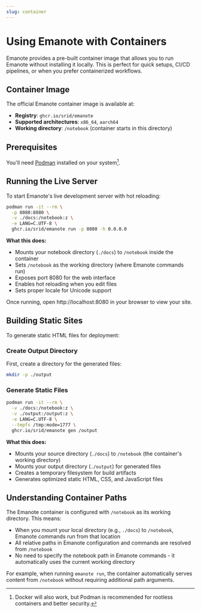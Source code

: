 ```yaml
---
slug: container
---
```


# Using Emanote with Containers

Emanote provides a pre-built container image that allows you to run Emanote without installing it locally. This is perfect for quick setups, CI/CD pipelines, or when you prefer containerized workflows.

## Container Image

The official Emanote container image is available at:
- **Registry**: `ghcr.io/srid/emanote`
- **Supported architectures**: `x86_64`, `aarch64`
- **Working directory**: `/notebook` (container starts in this directory)

## Prerequisites

You'll need [Podman](https://podman.io/getting-started/installation) installed on your system[^1].

[^1]: Docker will also work, but Podman is recommended for rootless containers and better security.

## Running the Live Server

To start Emanote's live development server with hot reloading:

```sh
podman run -it --rm \
  -p 8080:8080 \
  -v ./docs:/notebook:z \
  -e LANG=C.UTF-8 \
  ghcr.io/srid/emanote run -p 8080 -h 0.0.0.0
```

**What this does:**
- Mounts your notebook directory (`./docs`) to `/notebook` inside the container
- Sets `/notebook` as the working directory (where Emanote commands run)
- Exposes port 8080 for the web interface
- Enables hot reloading when you edit files
- Sets proper locale for Unicode support

Once running, open http://localhost:8080 in your browser to view your site.

## Building Static Sites

To generate static HTML files for deployment:

### Create Output Directory

First, create a directory for the generated files:

```sh
mkdir -p ./output
```

### Generate Static Files

```sh
podman run -it --rm \
  -v ./docs:/notebook:z \
  -v ./output:/output:z \
  -e LANG=C.UTF-8 \
  --tmpfs /tmp:mode=1777 \
  ghcr.io/srid/emanote gen /output
```

**What this does:**
- Mounts your source directory (`./docs`) to `/notebook` (the container's working directory)
- Mounts your output directory (`./output`) for generated files
- Creates a temporary filesystem for build artifacts
- Generates optimized static HTML, CSS, and JavaScript files

## Understanding Container Paths

The Emanote container is configured with `/notebook` as its working directory. This means:

- When you mount your local directory (e.g., `./docs`) to `/notebook`, Emanote commands run from that location
- All relative paths in Emanote configuration and commands are resolved from `/notebook`
- No need to specify the notebook path in Emanote commands - it automatically uses the current working directory

For example, when running `emanote run`, the container automatically serves content from `/notebook` without requiring additional path arguments.
